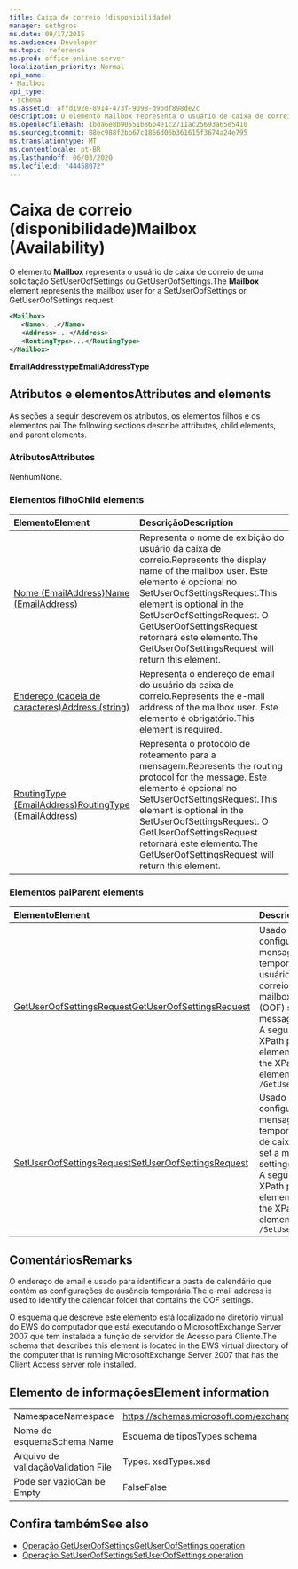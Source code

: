 ```yaml
---
title: Caixa de correio (disponibilidade)
manager: sethgros
ms.date: 09/17/2015
ms.audience: Developer
ms.topic: reference
ms.prod: office-online-server
localization_priority: Normal
api_name:
- Mailbox
api_type:
- schema
ms.assetid: affd192e-8914-473f-9098-d9bdf898de2c
description: O elemento Mailbox representa o usuário de caixa de correio de uma solicitação SetUserOofSettings ou GetUserOofSettings.
ms.openlocfilehash: 1bda6e8b90551b86b4e1c2711ac25693a65e5410
ms.sourcegitcommit: 88ec988f2bb67c1866d06b361615f3674a24e795
ms.translationtype: MT
ms.contentlocale: pt-BR
ms.lasthandoff: 06/03/2020
ms.locfileid: "44458072"
---
```

# <a name="mailbox-availability"></a><span data-ttu-id="6f4a1-103">Caixa de correio (disponibilidade)</span><span class="sxs-lookup"><span data-stu-id="6f4a1-103">Mailbox (Availability)</span></span>

<span data-ttu-id="6f4a1-104">O elemento **Mailbox** representa o usuário de caixa de correio de uma solicitação SetUserOofSettings ou GetUserOofSettings.</span><span class="sxs-lookup"><span data-stu-id="6f4a1-104">The **Mailbox** element represents the mailbox user for a SetUserOofSettings or GetUserOofSettings request.</span></span> 
  
```xml
<Mailbox>
   <Name>...</Name>
   <Address>...</Address>
   <RoutingType>...</RoutingType>
</Mailbox>
```

<span data-ttu-id="6f4a1-105">**EmailAddresstype**</span><span class="sxs-lookup"><span data-stu-id="6f4a1-105">**EmailAddressType**</span></span>

## <a name="attributes-and-elements"></a><span data-ttu-id="6f4a1-106">Atributos e elementos</span><span class="sxs-lookup"><span data-stu-id="6f4a1-106">Attributes and elements</span></span>

<span data-ttu-id="6f4a1-107">As seções a seguir descrevem os atributos, os elementos filhos e os elementos pai.</span><span class="sxs-lookup"><span data-stu-id="6f4a1-107">The following sections describe attributes, child elements, and parent elements.</span></span>
  
### <a name="attributes"></a><span data-ttu-id="6f4a1-108">Atributos</span><span class="sxs-lookup"><span data-stu-id="6f4a1-108">Attributes</span></span>

<span data-ttu-id="6f4a1-109">Nenhum</span><span class="sxs-lookup"><span data-stu-id="6f4a1-109">None.</span></span>
  
### <a name="child-elements"></a><span data-ttu-id="6f4a1-110">Elementos filho</span><span class="sxs-lookup"><span data-stu-id="6f4a1-110">Child elements</span></span>

|<span data-ttu-id="6f4a1-111">**Elemento**</span><span class="sxs-lookup"><span data-stu-id="6f4a1-111">**Element**</span></span>|<span data-ttu-id="6f4a1-112">**Descrição**</span><span class="sxs-lookup"><span data-stu-id="6f4a1-112">**Description**</span></span>|
|:-----|:-----|
|[<span data-ttu-id="6f4a1-113">Nome (EmailAddress)</span><span class="sxs-lookup"><span data-stu-id="6f4a1-113">Name (EmailAddress)</span></span>](name-emailaddress.md) <br/> |<span data-ttu-id="6f4a1-114">Representa o nome de exibição do usuário da caixa de correio.</span><span class="sxs-lookup"><span data-stu-id="6f4a1-114">Represents the display name of the mailbox user.</span></span> <span data-ttu-id="6f4a1-115">Este elemento é opcional no SetUserOofSettingsRequest.</span><span class="sxs-lookup"><span data-stu-id="6f4a1-115">This element is optional in the SetUserOofSettingsRequest.</span></span> <span data-ttu-id="6f4a1-116">O GetUserOofSettingsRequest retornará este elemento.</span><span class="sxs-lookup"><span data-stu-id="6f4a1-116">The GetUserOofSettingsRequest will return this element.</span></span>  <br/> |
|[<span data-ttu-id="6f4a1-117">Endereço (cadeia de caracteres)</span><span class="sxs-lookup"><span data-stu-id="6f4a1-117">Address (string)</span></span>](address-string.md) <br/> |<span data-ttu-id="6f4a1-118">Representa o endereço de email do usuário da caixa de correio.</span><span class="sxs-lookup"><span data-stu-id="6f4a1-118">Represents the e-mail address of the mailbox user.</span></span> <span data-ttu-id="6f4a1-119">Este elemento é obrigatório.</span><span class="sxs-lookup"><span data-stu-id="6f4a1-119">This element is required.</span></span>  <br/> |
|[<span data-ttu-id="6f4a1-120">RoutingType (EmailAddress)</span><span class="sxs-lookup"><span data-stu-id="6f4a1-120">RoutingType (EmailAddress)</span></span>](routingtype-emailaddress.md) <br/> |<span data-ttu-id="6f4a1-121">Representa o protocolo de roteamento para a mensagem.</span><span class="sxs-lookup"><span data-stu-id="6f4a1-121">Represents the routing protocol for the message.</span></span> <span data-ttu-id="6f4a1-122">Este elemento é opcional no SetUserOofSettingsRequest.</span><span class="sxs-lookup"><span data-stu-id="6f4a1-122">This element is optional in the SetUserOofSettingsRequest.</span></span> <span data-ttu-id="6f4a1-123">O GetUserOofSettingsRequest retornará este elemento.</span><span class="sxs-lookup"><span data-stu-id="6f4a1-123">The GetUserOofSettingsRequest will return this element.</span></span>  <br/> |
   
### <a name="parent-elements"></a><span data-ttu-id="6f4a1-124">Elementos pai</span><span class="sxs-lookup"><span data-stu-id="6f4a1-124">Parent elements</span></span>

|<span data-ttu-id="6f4a1-125">**Elemento**</span><span class="sxs-lookup"><span data-stu-id="6f4a1-125">**Element**</span></span>|<span data-ttu-id="6f4a1-126">**Descrição**</span><span class="sxs-lookup"><span data-stu-id="6f4a1-126">**Description**</span></span>|
|:-----|:-----|
|[<span data-ttu-id="6f4a1-127">GetUserOofSettingsRequest</span><span class="sxs-lookup"><span data-stu-id="6f4a1-127">GetUserOofSettingsRequest</span></span>](getuseroofsettingsrequest.md) <br/> |<span data-ttu-id="6f4a1-128">Usado para obter as configurações e mensagens de ausência temporária (OOF) de um usuário de caixa de correio.</span><span class="sxs-lookup"><span data-stu-id="6f4a1-128">Used to get a mailbox user's Out of Office (OOF) settings and messages.</span></span>  <br/> <span data-ttu-id="6f4a1-129">A seguir está a expressão XPath para este elemento:</span><span class="sxs-lookup"><span data-stu-id="6f4a1-129">The following is the XPath expression to this element:</span></span>  <br/>  `/GetUserOofSettingsRequest` <br/> |
|[<span data-ttu-id="6f4a1-130">SetUserOofSettingsRequest</span><span class="sxs-lookup"><span data-stu-id="6f4a1-130">SetUserOofSettingsRequest</span></span>](setuseroofsettingsrequest.md) <br/> |<span data-ttu-id="6f4a1-131">Usado para definir as configurações e mensagens de ausência temporária de um usuário de caixa de correio.</span><span class="sxs-lookup"><span data-stu-id="6f4a1-131">Used to set a mailbox user's OOF settings and messages.</span></span>  <br/> <span data-ttu-id="6f4a1-132">A seguir está a expressão XPath para este elemento:</span><span class="sxs-lookup"><span data-stu-id="6f4a1-132">The following is the XPath expression to this element:</span></span>  <br/>  `/SetUserOofSettingsRequest` <br/> |
   
## <a name="remarks"></a><span data-ttu-id="6f4a1-133">Comentários</span><span class="sxs-lookup"><span data-stu-id="6f4a1-133">Remarks</span></span>

<span data-ttu-id="6f4a1-134">O endereço de email é usado para identificar a pasta de calendário que contém as configurações de ausência temporária.</span><span class="sxs-lookup"><span data-stu-id="6f4a1-134">The e-mail address is used to identify the calendar folder that contains the OOF settings.</span></span> 
  
<span data-ttu-id="6f4a1-135">O esquema que descreve este elemento está localizado no diretório virtual do EWS do computador que está executando o MicrosoftExchange Server 2007 que tem instalada a função de servidor de Acesso para Cliente.</span><span class="sxs-lookup"><span data-stu-id="6f4a1-135">The schema that describes this element is located in the EWS virtual directory of the computer that is running MicrosoftExchange Server 2007 that has the Client Access server role installed.</span></span>
  
## <a name="element-information"></a><span data-ttu-id="6f4a1-136">Elemento de informações</span><span class="sxs-lookup"><span data-stu-id="6f4a1-136">Element information</span></span>

|||
|:-----|:-----|
|<span data-ttu-id="6f4a1-137">Namespace</span><span class="sxs-lookup"><span data-stu-id="6f4a1-137">Namespace</span></span>  <br/> |https://schemas.microsoft.com/exchange/services/2006/types  <br/> |
|<span data-ttu-id="6f4a1-138">Nome do esquema</span><span class="sxs-lookup"><span data-stu-id="6f4a1-138">Schema Name</span></span>  <br/> |<span data-ttu-id="6f4a1-139">Esquema de tipos</span><span class="sxs-lookup"><span data-stu-id="6f4a1-139">Types schema</span></span>  <br/> |
|<span data-ttu-id="6f4a1-140">Arquivo de validação</span><span class="sxs-lookup"><span data-stu-id="6f4a1-140">Validation File</span></span>  <br/> |<span data-ttu-id="6f4a1-141">Types. xsd</span><span class="sxs-lookup"><span data-stu-id="6f4a1-141">Types.xsd</span></span>  <br/> |
|<span data-ttu-id="6f4a1-142">Pode ser vazio</span><span class="sxs-lookup"><span data-stu-id="6f4a1-142">Can be Empty</span></span>  <br/> |<span data-ttu-id="6f4a1-143">False</span><span class="sxs-lookup"><span data-stu-id="6f4a1-143">False</span></span>  <br/> |
   
## <a name="see-also"></a><span data-ttu-id="6f4a1-144">Confira também</span><span class="sxs-lookup"><span data-stu-id="6f4a1-144">See also</span></span>

- [<span data-ttu-id="6f4a1-145">Operação GetUserOofSettings</span><span class="sxs-lookup"><span data-stu-id="6f4a1-145">GetUserOofSettings operation</span></span>](getuseroofsettings-operation.md)
- [<span data-ttu-id="6f4a1-146">Operação SetUserOofSettings</span><span class="sxs-lookup"><span data-stu-id="6f4a1-146">SetUserOofSettings operation</span></span>](setuseroofsettings-operation.md)

